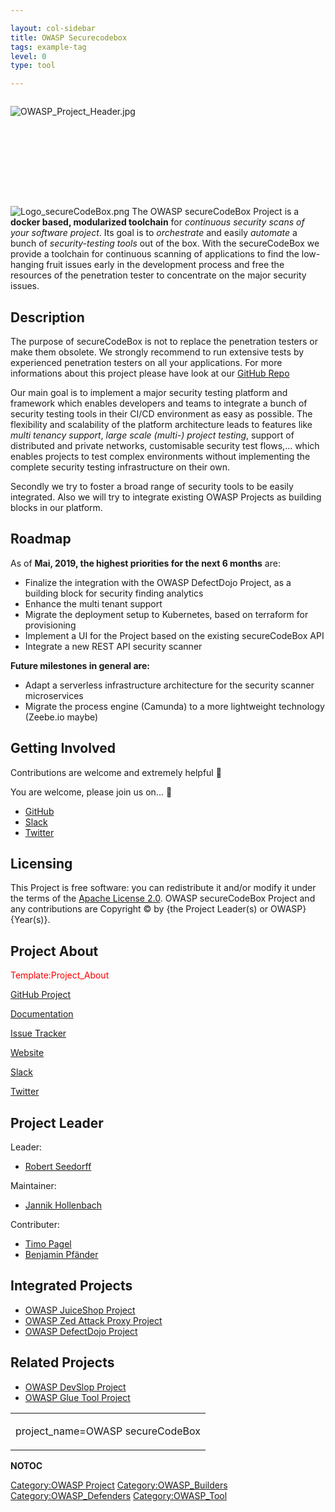 ```yaml
---

layout: col-sidebar
title: OWASP Securecodebox
tags: example-tag
level: 0
type: tool

---
```

<div style="width:100%;height:160px;border:0,margin:0;overflow: hidden;">

![OWASP_Project_Header.jpg](OWASP_Project_Header.jpg
"OWASP_Project_Header.jpg")

</div>

<table>
<tbody>
<tr class="odd">
<p><img src="Logo_secureCodeBox.png" title="fig:Logo_secureCodeBox.png" alt="Logo_secureCodeBox.png" /> The OWASP secureCodeBox Project is a <strong>docker based, modularized toolchain</strong> for <em>continuous security scans of your software project</em>. Its goal is to <em>orchestrate</em> and easily <em>automate</em> a bunch of <em>security-testing tools</em> out of the box. With the secureCodeBox we provide a toolchain for continuous scanning of applications to find the low-hanging fruit issues early in the development process and free the resources of the penetration tester to concentrate on the major security issues.</p>
<h2 id="description">Description</h2>
<p>The purpose of secureCodeBox is not to replace the penetration testers or make them obsolete. We strongly recommend to run extensive tests by experienced penetration testers on all your applications. For more informations about this project please have look at our <a href="https://github.com/secureCodeBox/secureCodeBox">GitHub Repo</a></p>
<p>Our main goal is to implement a major security testing platform and framework which enables developers and teams to integrate a bunch of security testing tools in their CI/CD environment as easy as possible. The flexibility and scalability of the platform architecture leads to features like <em>multi tenancy support</em>, <em>large scale (multi-) project testing</em>, support of distributed and private networks, customisable security test flows,... which enables projects to test complex environments without implementing the complete security testing infrastructure on their own.</p>
<p>Secondly we try to foster a broad range of security tools to be easily integrated. Also we will try to integrate existing OWASP Projects as building blocks in our platform.</p>
<h2 id="roadmap">Roadmap</h2>
<p>As of <strong>Mai, 2019, the highest priorities for the next 6 months</strong> are:</p>
<ul>
<li>Finalize the integration with the OWASP DefectDojo Project, as a building block for security finding analytics</li>
<li>Enhance the multi tenant support</li>
<li>Migrate the deployment setup to Kubernetes, based on terraform for provisioning</li>
<li>Implement a UI for the Project based on the existing secureCodeBox API</li>
<li>Integrate a new REST API security scanner</li>
</ul>
<p><strong>Future milestones in general are:</strong></p>
<ul>
<li>Adapt a serverless infrastructure architecture for the security scanner microservices</li>
<li>Migrate the process engine (Camunda) to a more lightweight technology (Zeebe.io maybe)</li>
</ul>
<h2 id="getting_involved">Getting Involved</h2>
<p>Contributions are welcome and extremely helpful 🙌</p>
<p>You are welcome, please join us on... 👋</p>
<ul>
<li><a href="https://github.com/secureCodeBox/">GitHub</a></li>
<li><a href="https://join.slack.com/t/securecodebox/shared_invite/enQtNDU3MTUyOTM0NTMwLTJiNzg3MmU2ZDY2NDFiMGI0Y2FkM2I5Mzc2ZmEzYTcyN2FlN2Y2NDFiZDE5NjAxMjg1M2IxNDViNzE3OTIxMGU">Slack</a></li>
<li><a href="https://twitter.com/secureCodeBox">Twitter</a></li>
</ul>
<h2 id="licensing">Licensing</h2>
<p>This Project is free software: you can redistribute it and/or modify it under the terms of the <a href="https://github.com/secureCodeBox/secureCodeBox/blob/master/LICENSE">Apache License 2.0</a>. OWASP secureCodeBox Project and any contributions are Copyright © by {the Project Leader(s) or OWASP} {Year(s)}.</p>
<h2 id="project_about">Project About</h2>
<p><span style="color:#ff0000"> Template:Project_About</p></td>
<td><p>project_name=OWASP secureCodeBox</p></td>
<p><a href="https://github.com/secureCodeBox">GitHub Project</a></p>
<p><a href="https://securecodebox.github.io/secureCodeBox/">Documentation</a></p>
<p><a href="https://github.com/secureCodeBox/secureCodeBox/issues">Issue Tracker</a></p>
<p><a href="https://www.secureCodeBox.io">Website</a></p>
<p><a href="https://join.slack.com/t/securecodebox/shared_invite/enQtNDU3MTUyOTM0NTMwLTJiNzg3MmU2ZDY2NDFiMGI0Y2FkM2I5Mzc2ZmEzYTcyN2FlN2Y2NDFiZDE5NjAxMjg1M2IxNDViNzE3OTIxMGU">Slack</a></p>
<p><a href="https://twitter.com/secureCodeBox">Twitter</a></p>
<h2 id="project_leader">Project Leader</h2>
<p>Leader:</p>
<ul>
<li><a href="User:Rseedorff" title="wikilink">Robert Seedorff</a></li>
</ul>
<p>Maintainer:</p>
<ul>
<li><a href="User:J12934" title="wikilink">Jannik Hollenbach</a></li>
</ul>
<p>Contributer:</p>
<ul>
<li><a href="User:Timo_Pagel" title="wikilink">Timo Pagel</a></li>
<li><a href="User:Benjamin_Pfänder" title="wikilink">Benjamin Pfänder</a></li>
</ul>
<h2 id="integrated_projects">Integrated Projects</h2>
<ul>
<li><a href="OWASP_Juice_Shop_Project" title="wikilink">OWASP JuiceShop Project</a></li>
<li><a href="OWASP_Zed_Attack_Proxy_Project" title="wikilink">OWASP Zed Attack Proxy Project</a></li>
<li><a href="OWASP_DefectDojo_Project" title="wikilink">OWASP DefectDojo Project</a></li>
</ul>
<h2 id="related_projects">Related Projects</h2>
<ul>
<li><a href="OWASP_DevSlop_Project" title="wikilink">OWASP DevSlop Project</a></li>
<li><a href="OWASP_Glue_Tool_Project" title="wikilink">OWASP Glue Tool Project</a></li>
</ul></td>
</tr>
</tbody>
</table>

__NOTOC__ <headertabs />

[Category:OWASP Project](Category:OWASP_Project "wikilink")
[Category:OWASP_Builders](Category:OWASP_Builders "wikilink")
[Category:OWASP_Defenders](Category:OWASP_Defenders "wikilink")
[Category:OWASP_Tool](Category:OWASP_Tool "wikilink")
